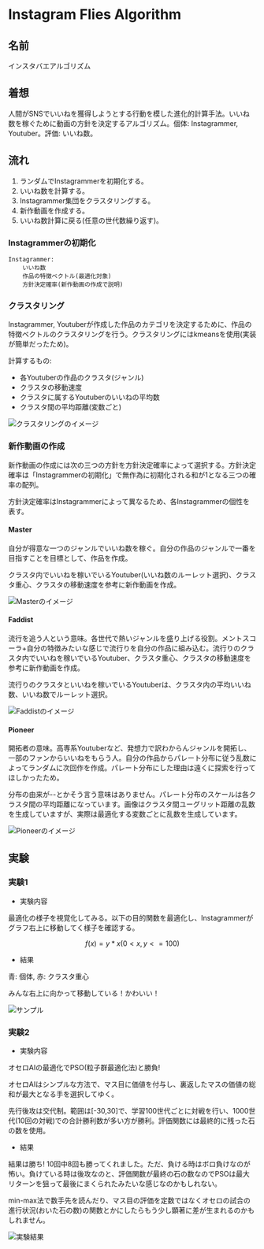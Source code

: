# Instagram Flies Algorithm

## 名前
インスタバエアルゴリズム

## 着想
人間がSNSでいいねを獲得しようとする行動を模した進化的計算手法。いいね数を稼ぐために動画の方針を決定するアルゴリズム。個体: Instagrammer, Youtuber。評価: いいね数。

## 流れ
1. ランダムでInstagrammerを初期化する。
2. いいね数を計算する。
3. Instagrammer集団をクラスタリングする。
4. 新作動画を作成する。
5. いいね数計算に戻る(任意の世代数繰り返す)。

### Instagrammerの初期化
```
Instagrammer:
    いいね数
    作品の特徴ベクトル(最適化対象)
    方針決定確率(新作動画の作成で説明)
```

### クラスタリング
Instagrammer, Youtuberが作成した作品のカテゴリを決定するために、作品の特徴ベクトルのクラスタリングを行う。クラスタリングにはkmeansを使用(実装が簡単だったため)。  

計算するもの:
- 各Youtuberの作品のクラスタ(ジャンル)
- クラスタの移動速度
- クラスタに属するYoutuberのいいねの平均数
- クラスタ間の平均距離(変数ごと)

![クラスタリングのイメージ](https://github.com/Earth-worm/instagram-flies-algorithm/assets/54432132/24aae224-88fc-4088-a619-244fc2a49882)

### 新作動画の作成
新作動画の作成には次の三つの方針を方針決定確率によって選択する。方針決定確率は「Instagrammerの初期化」で無作為に初期化される和が1となる三つの確率の配列。  

方針決定確率はInstagrammerによって異なるため、各Instagrammerの個性を表す。

#### Master
自分が得意な一つのジャンルでいいね数を稼ぐ。自分の作品のジャンルで一番を目指すことを目標として、作品を作成。  

クラスタ内でいいねを稼いでいるYoutuber(いいね数のルーレット選択)、クラスタ重心、クラスタの移動速度を参考に新作動画を作成。

![Masterのイメージ](https://github.com/Earth-worm/instagram-flies-algorithm/assets/54432132/dc210733-afce-4709-94d1-2150f0abbc40)

#### Faddist
流行を追う人という意味。各世代で熱いジャンルを盛り上げる役割。メントスコーラ+自分の特徴みたいな感じで流行りを自分の作品に組み込む。流行りのクラスタ内でいいねを稼いでいるYoutuber、クラスタ重心、クラスタの移動速度を参考に新作動画を作成。

流行りのクラスタといいねを稼いでいるYoutuberは、クラスタ内の平均いいね数、いいね数でルーレット選択。

![Faddistのイメージ](https://github.com/Earth-worm/instagram-flies-algorithm/assets/54432132/61df9a82-9863-4659-86cb-9e8ae5978787)

#### Pioneer
開拓者の意味。高専系Youtuberなど、発想力で訳わからんジャンルを開拓し、一部のファンからいいねをもらう人。自分の作品からパレート分布に従う乱数によってランダムに次回作を作成。パレート分布にした理由は遠くに探索を行ってほしかったため。  

分布の由来が--とかそう言う意味はありません。パレート分布のスケールは各クラスタ間の平均距離になっています。画像はクラスタ間ユーグリット距離の乱数を生成していますが、実際は最適化する変数ごとに乱数を生成しています。

![Pioneerのイメージ](https://github.com/Earth-worm/instagram-flies-algorithm/assets/54432132/22c85ff8-bb8f-4f96-938b-55ab503eba38)

## 実験
### 実験1
- 実験内容

最適化の様子を視覚化してみる。以下の目的関数を最適化し、Instagrammerがグラフ右上に移動してく様子を確認する。
```math
f(x) = y*x (0 < x, y <= 100)
```
- 結果

青: 個体, 赤: クラスタ重心  

みんな右上に向かって移動している！かわいい！  

![サンプル](https://github.com/Earth-worm/instagram-flies-algorithm/assets/54432132/95d6170e-8b98-4130-bfa9-1743e48d7048)

### 実験2
- 実験内容  

オセロAIの最適化でPSO(粒子群最適化法)と勝負!  

オセロAIはシンプルな方法で、マス目に価値を付与し、裏返したマスの価値の総和が最大となる手を選択してゆく。

先行後攻は交代制。範囲は[-30,30]で、学習100世代ごとに対戦を行い、1000世代(10回の対戦)での合計勝利数が多い方が勝利。評価関数には最終的に残った石の数を使用。

- 結果  

結果は勝ち! 10回中8回も勝ってくれました。ただ、負ける時はボロ負けなのが怖い。負けている時は後攻なのと、評価関数が最終の石の数なのでPSOは最大リターンを狙って最後にまくられたみたいな感じなのかもしれない。  

min-max法で数手先を読んだり、マス目の評価を定数ではなくオセロの試合の進行状況(おいた石の数)の関数とかにしたらもう少し顕著に差が生まれるのかもしれません。

![実験結果](https://github.com/Earth-worm/instagram-flies-algorithm/assets/54432132/172b560a-3bf8-486c-a523-20e6be17efee)

